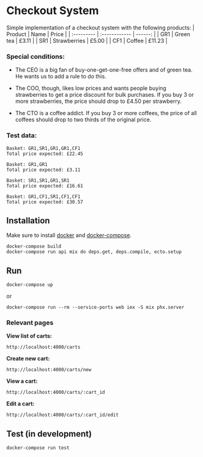 # Checkout System
Simple implementation of a checkout system with the following products:
| Product    | Name          | Price   |
| :--------- | :------------ | ------: |
| GR1        | Green tea     | £3.11   |
| SR1        | Strawberries  | £5.00   |
| CF1        | Coffee        | £11.23  |

### Special conditions:
- The CEO is a big fan of buy-one-get-one-free offers and of green tea. He wants us to add a
rule to do this.

- The COO, though, likes low prices and wants people buying strawberries to get a price
discount for bulk purchases. If you buy 3 or more strawberries, the price should drop to £4.50
per strawberry.

- The CTO is a coffee addict. If you buy 3 or more coffees, the price of all coffees should drop
to two thirds of the original price.

### Test data:

```
Basket: GR1,SR1,GR1,GR1,CF1
Total price expected: £22.45

Basket: GR1,GR1
Total price expected: £3.11

Basket: SR1,SR1,GR1,SR1
Total price expected: £16.61

Basket: GR1,CF1,SR1,CF1,CF1
Total price expected: £30.57
```

## Installation
Make sure to install [docker](https://docs.docker.com/engine/install/) and [docker-compose](https://docs.docker.com/compose/install/).
```
docker-compose build
docker-compose run api mix do deps.get, deps.compile, ecto.setup
```

## Run
```
docker-compose up
```
or
```
docker-compose run --rm --service-ports web iex -S mix phx.server
```
### Relevant pages
<strong>View list of carts:</strong>
```
http://localhost:4000/carts
```
<strong>Create new cart:</strong>
```
http://localhost:4000/carts/new
```
<strong>View a cart:</strong>
```
http://localhost:4000/carts/:cart_id
```
<strong>Edit a cart:</strong>
```
http://localhost:4000/carts/:cart_id/edit
```
## Test (in development)
```
docker-compose run test
```
